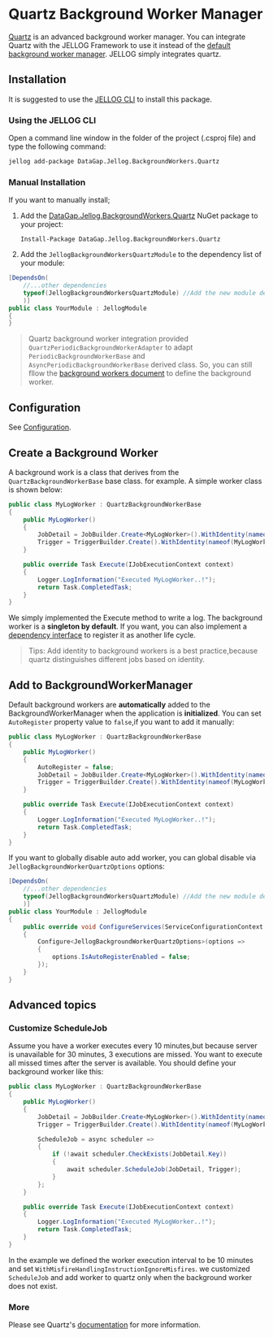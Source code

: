 # Quartz Background Worker Manager

[Quartz](https://www.quartz-scheduler.net/) is an advanced background worker manager. You can integrate Quartz with the JELLOG Framework to use it instead of the [default background worker manager](Background-Workers.md). JELLOG simply integrates quartz.

## Installation

It is suggested to use the [JELLOG CLI](CLI.md) to install this package.

### Using the JELLOG CLI

Open a command line window in the folder of the project (.csproj file) and type the following command:

````bash
jellog add-package DataGap.Jellog.BackgroundWorkers.Quartz
````

### Manual Installation

If you want to manually install;

1. Add the [DataGap.Jellog.BackgroundWorkers.Quartz](https://www.nuget.org/packages/DataGap.Jellog.BackgroundWorkers.Quartz) NuGet package to your project:

   ````
   Install-Package DataGap.Jellog.BackgroundWorkers.Quartz
   ````

2. Add the `JellogBackgroundWorkersQuartzModule` to the dependency list of your module:

````csharp
[DependsOn(
    //...other dependencies
    typeof(JellogBackgroundWorkersQuartzModule) //Add the new module dependency
    )]
public class YourModule : JellogModule
{
}
````

> Quartz background worker integration provided `QuartzPeriodicBackgroundWorkerAdapter` to adapt `PeriodicBackgroundWorkerBase` and `AsyncPeriodicBackgroundWorkerBase` derived class. So, you can still fllow the [background workers document](Background-Workers.md) to define the background worker.

## Configuration

See [Configuration](Background-Jobs-Quartz#Configuration).

## Create a Background Worker

A background work is a class that derives from the `QuartzBackgroundWorkerBase` base class. for example. A simple worker class is shown below:

```` csharp
public class MyLogWorker : QuartzBackgroundWorkerBase
{
    public MyLogWorker()
    {
        JobDetail = JobBuilder.Create<MyLogWorker>().WithIdentity(nameof(MyLogWorker)).Build();
        Trigger = TriggerBuilder.Create().WithIdentity(nameof(MyLogWorker)).StartNow().Build();
    }

    public override Task Execute(IJobExecutionContext context)
    {
        Logger.LogInformation("Executed MyLogWorker..!");
        return Task.CompletedTask;
    }
}
````

We simply implemented the Execute method to write a log. The background worker is a **singleton by default**. If you want, you can also implement a [dependency interface](Dependency-Injection#DependencyInterfaces) to register it as another life cycle.

> Tips: Add identity to background workers is a best practice,because quartz distinguishes different jobs based on identity.

## Add to BackgroundWorkerManager

Default background workers are **automatically** added to the BackgroundWorkerManager when the application is **initialized**. You can set `AutoRegister` property value to `false`,if you want to add it manually:

```` csharp
public class MyLogWorker : QuartzBackgroundWorkerBase
{
    public MyLogWorker()
    {
        AutoRegister = false;
        JobDetail = JobBuilder.Create<MyLogWorker>().WithIdentity(nameof(MyLogWorker)).Build();
        Trigger = TriggerBuilder.Create().WithIdentity(nameof(MyLogWorker)).StartNow().Build();
    }

    public override Task Execute(IJobExecutionContext context)
    {
        Logger.LogInformation("Executed MyLogWorker..!");
        return Task.CompletedTask;
    }
}
````

If you want to globally disable auto add worker, you can global disable via `JellogBackgroundWorkerQuartzOptions` options:

```csharp
[DependsOn(
    //...other dependencies
    typeof(JellogBackgroundWorkersQuartzModule) //Add the new module dependency
    )]
public class YourModule : JellogModule
{
    public override void ConfigureServices(ServiceConfigurationContext context)
    {
        Configure<JellogBackgroundWorkerQuartzOptions>(options =>
        {
            options.IsAutoRegisterEnabled = false;
        });
    }
}
```

## Advanced topics

### Customize ScheduleJob

Assume you have a worker executes every 10 minutes,but because server is unavailable for 30 minutes, 3 executions are missed. You want to execute all missed times after the server is available. You should define your background worker like this:

```csharp
public class MyLogWorker : QuartzBackgroundWorkerBase
{
    public MyLogWorker()
    {
        JobDetail = JobBuilder.Create<MyLogWorker>().WithIdentity(nameof(MyLogWorker)).Build();
        Trigger = TriggerBuilder.Create().WithIdentity(nameof(MyLogWorker)).WithSimpleSchedule(s=>s.WithIntervalInMinutes(1).RepeatForever().WithMisfireHandlingInstructionIgnoreMisfires()).Build();

        ScheduleJob = async scheduler =>
        {
            if (!await scheduler.CheckExists(JobDetail.Key))
            {
                await scheduler.ScheduleJob(JobDetail, Trigger);
            }
        };
    }

    public override Task Execute(IJobExecutionContext context)
    {
        Logger.LogInformation("Executed MyLogWorker..!");
        return Task.CompletedTask;
    }
}
```

In the example we defined the worker execution interval to be 10 minutes and set `WithMisfireHandlingInstructionIgnoreMisfires`. we customized `ScheduleJob` and add worker to quartz only when the background worker does not exist.

### More

Please see Quartz's [documentation](https://www.quartz-scheduler.net/documentation/index.html) for more information.
